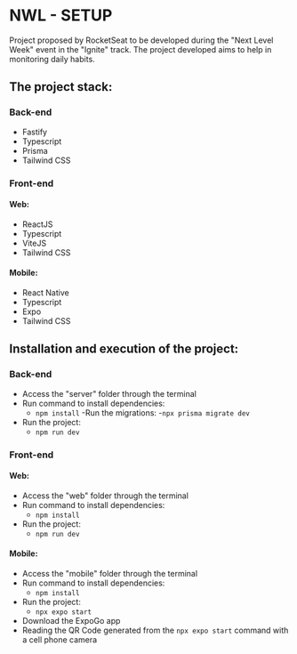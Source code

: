 # NWL - SETUP

Project proposed by RocketSeat to be developed during the "Next Level Week" event in the "Ignite" track. The project developed aims to help in monitoring daily habits.

## The project stack:

### Back-end
- Fastify
- Typescript
- Prisma
- Tailwind CSS

### Front-end
#### Web:
- ReactJS
- Typescript
- ViteJS
- Tailwind CSS

#### Mobile:
- React Native
- Typescript
- Expo
- Tailwind CSS



## Installation and execution of the project:

### Back-end
- Access the "server" folder through the terminal
- Run command to install dependencies:
	- `npm install`
-Run the migrations:
	-`npx prisma migrate dev`
- Run the project:
	- `npm run dev`

### Front-end
#### Web:
- Access the "web" folder through the terminal
- Run command to install dependencies:
	- `npm install`
- Run the project:
	- `npm run dev`

#### Mobile:
- Access the "mobile" folder through the terminal
- Run command to install dependencies:
	- `npm install`
- Run the project:
	- `npx expo start`
- Download the ExpoGo app
- Reading the QR Code generated from the `npx expo start` command with a cell phone camera

